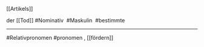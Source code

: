 
[[Artikels]]

der [[Tod]]
#Nominativ  #Maskulin  #bestimmte

--- 

#Relativpronomen #pronomen , [[fördern]]